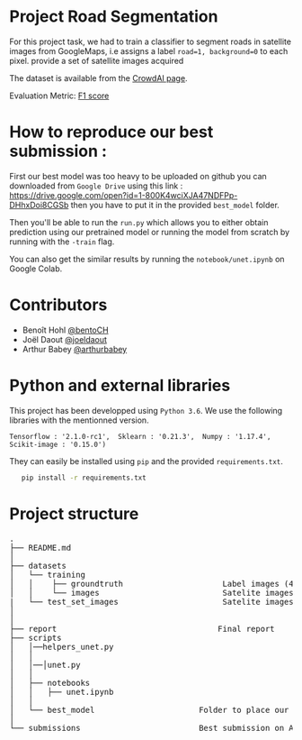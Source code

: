 # Project Road Segmentation

For this project task, we had to train a classifier to segment roads in satellite images from GoogleMaps, i.e assigns a label `road=1, background=0` to each pixel. provide a set of satellite images acquired 


The dataset is available from the 
[CrowdAI page](https://www.crowdai.org/challenges/epfl-ml-road-segmentation).


Evaluation Metric:
 [F1 score](https://en.wikipedia.org/wiki/F1_score)
 
 
 # How to reproduce our best submission : 
 
 First our best model was too heavy to be uploaded on github you can downloaded from `Google Drive` using this link : https://drive.google.com/open?id=1-800K4wciXJA47NDFPp-DHhxDoi8CGSb then you have to put it in the provided `best_model` folder.
 
Then you'll be able to run the `run.py` which allows you to either obtain prediction using our pretrained model or running the model from scratch by running with the `-train` flag.

You can also get the similar results by running the `notebook/unet.ipynb` on Google Colab. 
 
 # Contributors

- Benoît Hohl [@bentoCH](https://github.com/bentoCH)
- Joël Daout [@joeldaout](https://github.com/joeldaout)
- Arthur Babey [@arthurbabey](https://github.com/arthurbabey)

 # Python and external libraries

This project has been developped using `Python 3.6`.
We use the following libraries with the mentionned version.

`Tensorflow : '2.1.0-rc1', 
 Sklearn : '0.21.3', 
 Numpy : '1.17.4', 
 Scikit-image : '0.15.0')`

They  can easily be installed using `pip` and the provided `requirements.txt`.
```bash
   pip install -r requirements.txt
```
 
 # Project structure
<pre>
.
├── README.md
│                           
├── datasets            
│   └── training
│   │    ├── groundtruth                     Label images (400x400)
│   │    └── images                          Satelite images (400x400)
|   └── test_set_images                      Satelite images (608x608)
│                               
│  
├── report                                  Final report
├── scripts                                   
│   │──helpers_unet.py
│   │  
│   │──│unet.py 
│   │ 
│   ├── notebooks
│   │   ├── unet.ipynb  
│   │
│   └── best_model                      Folder to place our best model download from the link mentionned above
│         
└── submissions                         Best submission on AIcrowd
</pre>
